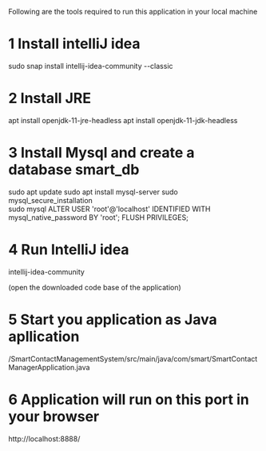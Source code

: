 Following are the tools required to run this application in your local machine

# 1 Install intelliJ idea

sudo snap install intellij-idea-community --classic

# 2 Install JRE

apt install openjdk-11-jre-headless
apt install openjdk-11-jdk-headless

# 3 Install Mysql and create a database smart_db

sudo apt update
sudo apt install mysql-server
sudo mysql_secure_installation    
sudo mysql
ALTER USER 'root'@'localhost' IDENTIFIED WITH mysql_native_password BY 'root';
FLUSH PRIVILEGES;



# 4 Run IntelliJ idea

intellij-idea-community

(open the downloaded code base of the application)

# 5 Start you application as Java apllication

/SmartContactManagementSystem/src/main/java/com/smart/SmartContactManagerApplication.java

# 6 Application will run on this port in your browser

http://localhost:8888/


